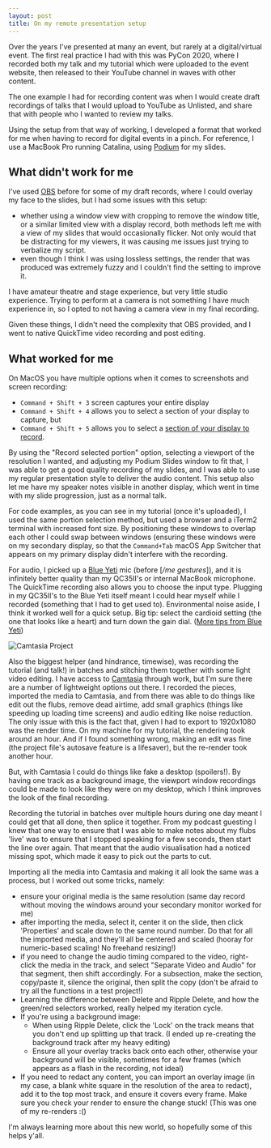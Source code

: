 ```yaml
---
layout: post
title: On my remote presentation setup
---
```


Over the years I've presented at many an event, but rarely at a digital/virtual event. The first real practice I had with this was PyCon 2020, where I recorded both my talk and my tutorial which were uploaded to the event website, then released to their YouTube channel in waves with other content. 

The one example I had for recording content was when I would create draft recordings of talks that I would upload to YouTube as Unlisted, and share that with people who I wanted to review my talks. 

Using the setup from that way of working, I developed a format that worked for me when having to record for digital events in a pinch. For reference, I use a MacBook Pro running Catalina, using [Podium](https://github.com/beeware/podium) for my slides. 


## What didn't work for me

I've used [OBS](https://obsproject.com/) before for some of my draft records, where I could overlay my face to the slides, but I had some issues with this setup: 



*   whether using a window view with cropping to remove the window title, or a similar limited view with a display record, both methods left me with a view of my slides that would occasionally flicker. Not only would that be distracting for my viewers, it was causing me issues just trying to verbalize my script. 
*   even though I think I was using lossless settings, the render that was produced was extremely fuzzy and I couldn't find the setting to improve it. 

I have amateur theatre and stage experience, but very little studio experience. Trying to perform at a camera is not something I have much experience in, so I opted to not having a camera view in my final recording. 

Given these things, I didn't need the complexity that OBS provided, and I went to native QuickTime video recording and post editing. 


## What worked for me

On MacOS you have multiple options when it comes to screenshots and screen recording: 


*   `Command + Shift + 3` screen captures your entire display
*   `Command + Shift + 4` allows you to select a section of your display to capture, but
*   `Command + Shift + 5` allows you to select a [section of your display to record](https://support.apple.com/en-au/HT208721). 

By using the "Record selected portion" option, selecting a viewport of the resolution I wanted, and adjusting my Podium Slides window to fit that, I was able to get a good quality recording of my slides, and I was able to use my regular presentation style to deliver the audio content. This setup also let me have my speaker notes visible in another display, which went in time with my slide progression, just as a normal talk. 

For code examples, as you can see in my tutorial (once it's uploaded), I used the same portion selection method, but used a browser and a iTerm2 terminal with increased font size. By positioning these windows to overlap each other I could swap between windows (ensuring these windows were on my secondary display, so that the `Command+Tab` macOS App Switcher that appears on my primary display didn't interfere with the recording. 

For audio, I picked up a [Blue Yeti](https://www.jbhifi.com.au/products/blue-yeti-usb-microphone-satin-red) mic (before [_/me gestures_]), and it is infinitely better quality than my QC35II's or internal MacBook microphone. The QuickTime recording also allows you to choose the input type. Plugging in my QC35II's to the Blue Yeti itself meant I could hear myself while I recorded (something that I had to get used to). Environmental noise aside, I think it worked well for a quick setup. Big tip: select the cardioid setting (the one that looks like a heart) and turn down the gain dial. ([More tips from Blue Yeti](https://blog.bluedesigns.com/music/15-tips-for-better-home-recordings/))


![Camtasia Project]({{site.BASE_PATH}}/assets/media/camtasia-project.png "camtastia project")


Also the biggest helper (and hindrance, timewise), was recording the tutorial (and talk!) in batches and stitching them together with some light video editing. I have access to [Camtasia](https://www.techsmith.com/video-editor.html) through work, but I'm sure there are a number of lightweight options out there. I recorded the pieces, imported the media to Camtasia, and from there was able to do things like edit out the flubs, remove dead airtime, add small graphics (things like speeding up loading time screens) and audio editing like noise reduction. The only issue with this is the fact that, given I had to export to 1920x1080 was the render time. On my machine for my tutorial, the rendering took around an hour. And if I found something wrong, making an edit was fine (the project file's autosave feature is a lifesaver), but the re-render took another hour. 

But, with Camtasia I could do things like fake a desktop (spoilers!). By having one track as a background image, the viewport window recordings could be made to look like they were on my desktop, which I think improves the look of the final recording. 

Recording the tutorial in batches over multiple hours during one day meant I could get that all done, then splice it together. From my podcast guesting I knew that one way to ensure that I was able to make notes about my flubs 'live' was to ensure that I stopped speaking for a few seconds, then start the line over again. That meant that the audio visualisation had a noticed missing spot, which made it easy to pick out the parts to cut. 

Importing all the media into Camtasia and making it all look the same was a process, but I worked out some tricks, namely: 



*   ensure your original media is the same resolution (same day record without moving the windows around your secondary monitor worked for me)
*   after importing the media, select it, center it on the slide, then click 'Properties' and scale down to the same round number. Do that for all the imported media, and they'll all be centered and scaled (hooray for numeric-based scaling! No freehand resizing!)
*   if you need to change the audio timing compared to the video, right-click the media in the track, and select "Separate Video and Audio" for that segment, then shift accordingly. For a subsection, make the section, copy/paste it, silence the original, then split the copy (don't be afraid to try all the functions in a test project!)
*   Learning the difference between Delete and Ripple Delete, and how the green/red selectors worked, really helped my iteration cycle. 
*   If you're using a background image: 
    *   When using Ripple Delete, click the 'Lock' on the track means that you don't end up splitting up that track. (I ended up re-creating the background track after my heavy editing)
    *   Ensure all your overlay tracks back onto each other, otherwise your background will be visible, sometimes for a few frames (which appears as a flash in the recording, not ideal)
*   If you need to redact any content, you can import an overlay image (in my case, a blank white square in the resolution of the area to redact), add it to the top most track, and ensure it covers every frame. Make sure you check your render to ensure the change stuck! (This was one of my re-renders :()

I'm always learning more about this new world, so hopefully some of this helps y'all.